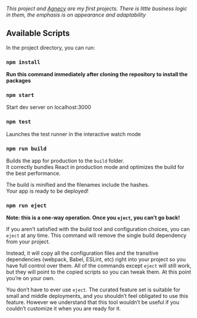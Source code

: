 *This project and [Agnecy](https://github.com/mykola-kond-73/agnecy) are my first projects. There is little business logic in them, the emphasis is on appearance and adaptability*

## Available Scripts

In the project directory, you can run:

### **`npm install`**

**Run this command immediately after cloning the repository to install the packages**

### `npm start`

Start dev server on localhost:3000

### `npm test`

Launches the test runner in the interactive watch mode

### `npm run build`

Builds the app for production to the `build` folder.<br />
It correctly bundles React in production mode and optimizes the build for the best performance.

The build is minified and the filenames include the hashes.<br />
Your app is ready to be deployed!

### `npm run eject`

**Note: this is a one-way operation. Once you `eject`, you can’t go back!**

If you aren’t satisfied with the build tool and configuration choices, you can `eject` at any time. This command will remove the single build dependency from your project.

Instead, it will copy all the configuration files and the transitive dependencies (webpack, Babel, ESLint, etc) right into your project so you have full control over them. All of the commands except `eject` will still work, but they will point to the copied scripts so you can tweak them. At this point you’re on your own.

You don’t have to ever use `eject`. The curated feature set is suitable for small and middle deployments, and you shouldn’t feel obligated to use this feature. However we understand that this tool wouldn’t be useful if you couldn’t customize it when you are ready for it.